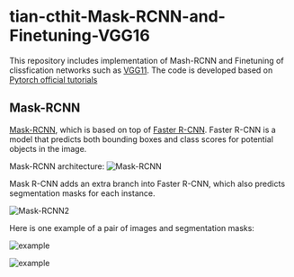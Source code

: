 # tian-cthit-Mask-RCNN-and-Finetuning-VGG16

This repository includes implementation of Mash-RCNN and Finetuning of clissfication networks such as [VGG11](https://arxiv.org/pdf/1409.1556.pdf). The code is developed based on [Pytorch official tutorials](https://pytorch.org/tutorials/)

## Mask-RCNN 
[Mask-RCNN](https://arxiv.org/abs/1703.06870), which is based on top of [Faster R-CNN](https://arxiv.org/abs/1506.01497). Faster R-CNN is a model that predicts both bounding boxes and class scores for potential objects in the image.

Mask-RCNN architecture:
![Mask-RCNN](https://github.com/tian-cthit/tian-cthit-Mask-RCNN-and-Finetuning-VGG16/blob/main/Mask-RCNN/figures/tv_image03.png)

Mask R-CNN adds an extra branch into Faster R-CNN, which also predicts segmentation masks for each instance.

![Mask-RCNN2](https://github.com/tian-cthit/tian-cthit-Mask-RCNN-and-Finetuning-VGG16/blob/main/Mask-RCNN/figures/tv_image04.png)

Here is one example of a pair of images and segmentation masks:

![example](https://github.com/tian-cthit/tian-cthit-Mask-RCNN-and-Finetuning-VGG16/blob/main/Mask-RCNN/figures/tv_image01.png)

![example](https://github.com/tian-cthit/tian-cthit-Mask-RCNN-and-Finetuning-VGG16/blob/main/Mask-RCNN/figures/tv_image02.png)
